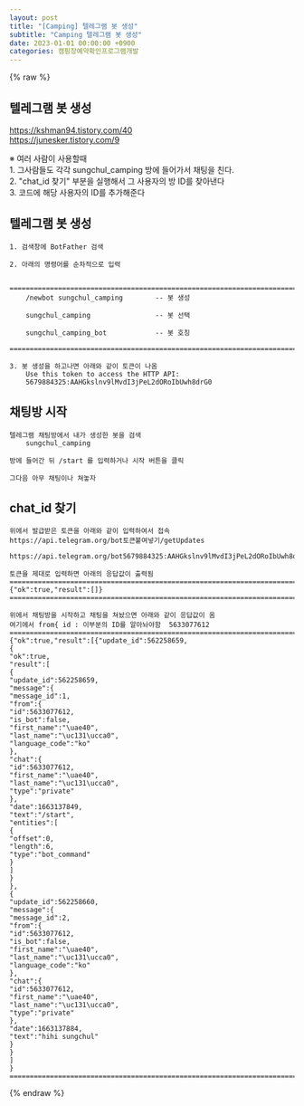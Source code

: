 ```yaml
---
layout: post
title: "[Camping] 텔레그램 봇 생성"
subtitle: "Camping 텔레그램 봇 생성"
date: 2023-01-01 00:00:00 +0900
categories: 캠핑장예약확인프로그램개발
---
```

{% raw %}
## 텔레그램 봇 생성  
https://kshman94.tistory.com/40  
https://junesker.tistory.com/9  
  
※ 여러 사람이 사용할때  
	1. 그사람들도 각각 sungchul_camping 방에 들어가서 채팅을 친다.  
	2. "chat_id 찾기" 부분을 실행해서 그 사용자의 방 ID를 찾아낸다  
	3. 코드에 해당 사용자의 ID를 추가해준다  
  
## 텔레그램 봇 생성  
  
	1. 검색창에 BotFather 검색  
  
	2. 아래의 명령어를 순차적으로 입력  
  
		=================================================================================================================  
		/newbot sungchul_camping		-- 봇 생성  
  
		sungchul_camping				-- 봇 선택  
  
		sungchul_camping_bot			-- 봇 호칭  
		=================================================================================================================  
  
	3. 봇 생성을 하고나면 아래와 같이 토큰이 나옴  
		Use this token to access the HTTP API:  
		5679884325:AAHGkslnv9lMvdI3jPeL2dORoIbUwh8drG0  
  
## 채팅방 시작  
  
	텔레그램 채팅방에서 내가 생성한 봇을 검색  
		sungchul_camping  
  
	방에 들어간 뒤 /start 를 입력하거나 시작 버튼을 클릭  
  
	그다음 아무 채팅이나 쳐놓자  
  
## chat_id 찾기  
	위에서 발급받은 토큰을 아래와 같이 입력하여서 접속  
	https://api.telegram.org/bot토큰붙여넣기/getUpdates  
  
	https://api.telegram.org/bot5679884325:AAHGkslnv9lMvdI3jPeL2dORoIbUwh8drG0/getUpdates  
  
	토큰을 제대로 입력하면 아래의 응답값이 출력됨  
	=================================================================================================================  
	{"ok":true,"result":[]}  
	=================================================================================================================  
  
	위에서 채팅방을 시작하고 채팅을 쳐놨으면 아래와 같이 응답값이 옴  
	여기에서 from{ id : 이부분의 ID를 알아놔야함  5633077612  
	================================================================================================================={"ok":true,"result":[{"update_id":562258659,  
	{  
	"ok":true,  
	"result":[  
	{  
	"update_id":562258659,  
	"message":{  
	"message_id":1,  
	"from":{  
	"id":5633077612,  
	"is_bot":false,  
	"first_name":"\uae40",  
	"last_name":"\uc131\ucca0",  
	"language_code":"ko"  
	},  
	"chat":{  
	"id":5633077612,  
	"first_name":"\uae40",  
	"last_name":"\uc131\ucca0",  
	"type":"private"  
	},  
	"date":1663137849,  
	"text":"/start",  
	"entities":[  
	{  
	"offset":0,  
	"length":6,  
	"type":"bot_command"  
	}  
	]  
	}  
	},  
	{  
	"update_id":562258660,  
	"message":{  
	"message_id":2,  
	"from":{  
	"id":5633077612,  
	"is_bot":false,  
	"first_name":"\uae40",  
	"last_name":"\uc131\ucca0",  
	"language_code":"ko"  
	},  
	"chat":{  
	"id":5633077612,  
	"first_name":"\uae40",  
	"last_name":"\uc131\ucca0",  
	"type":"private"  
	},  
	"date":1663137884,  
	"text":"hihi sungchul"  
	}  
	}  
	]  
	}  
	=================================================================================================================  
  

{% endraw %}
